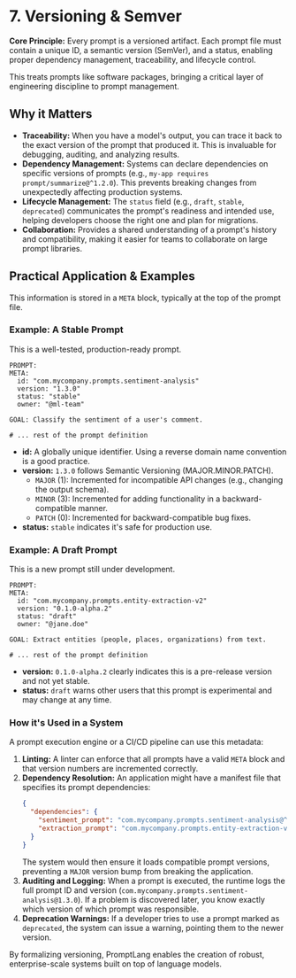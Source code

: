 # 7. Versioning & Semver

**Core Principle:** Every prompt is a versioned artifact. Each prompt file must contain a unique ID, a semantic version (SemVer), and a status, enabling proper dependency management, traceability, and lifecycle control.

This treats prompts like software packages, bringing a critical layer of engineering discipline to prompt management.

## Why it Matters

*   **Traceability:** When you have a model's output, you can trace it back to the exact version of the prompt that produced it. This is invaluable for debugging, auditing, and analyzing results.
*   **Dependency Management:** Systems can declare dependencies on specific versions of prompts (e.g., `my-app requires prompt/summarize@^1.2.0`). This prevents breaking changes from unexpectedly affecting production systems.
*   **Lifecycle Management:** The `status` field (e.g., `draft`, `stable`, `deprecated`) communicates the prompt's readiness and intended use, helping developers choose the right one and plan for migrations.
*   **Collaboration:** Provides a shared understanding of a prompt's history and compatibility, making it easier for teams to collaborate on large prompt libraries.

## Practical Application & Examples

This information is stored in a `META` block, typically at the top of the prompt file.

### Example: A Stable Prompt

This is a well-tested, production-ready prompt.

```
PROMPT:
META:
  id: "com.mycompany.prompts.sentiment-analysis"
  version: "1.3.0"
  status: "stable"
  owner: "@ml-team"

GOAL: Classify the sentiment of a user's comment.

# ... rest of the prompt definition
```

*   **id:** A globally unique identifier. Using a reverse domain name convention is a good practice.
*   **version:** `1.3.0` follows Semantic Versioning (MAJOR.MINOR.PATCH).
    *   `MAJOR` (1): Incremented for incompatible API changes (e.g., changing the output schema).
    *   `MINOR` (3): Incremented for adding functionality in a backward-compatible manner.
    *   `PATCH` (0): Incremented for backward-compatible bug fixes.
*   **status:** `stable` indicates it's safe for production use.

### Example: A Draft Prompt

This is a new prompt still under development.

```
PROMPT:
META:
  id: "com.mycompany.prompts.entity-extraction-v2"
  version: "0.1.0-alpha.2"
  status: "draft"
  owner: "@jane.doe"

GOAL: Extract entities (people, places, organizations) from text.

# ... rest of the prompt definition
```

*   **version:** `0.1.0-alpha.2` clearly indicates this is a pre-release version and not yet stable.
*   **status:** `draft` warns other users that this prompt is experimental and may change at any time.

### How it's Used in a System

A prompt execution engine or a CI/CD pipeline can use this metadata:

1.  **Linting:** A linter can enforce that all prompts have a valid `META` block and that version numbers are incremented correctly.
2.  **Dependency Resolution:** An application might have a manifest file that specifies its prompt dependencies:
    ```json
    {
      "dependencies": {
        "sentiment_prompt": "com.mycompany.prompts.sentiment-analysis@^1.0.0",
        "extraction_prompt": "com.mycompany.prompts.entity-extraction-v2@~0.1.0"
      }
    }
    ```
    The system would then ensure it loads compatible prompt versions, preventing a `MAJOR` version bump from breaking the application.
3.  **Auditing and Logging:** When a prompt is executed, the runtime logs the full prompt ID and version (`com.mycompany.prompts.sentiment-analysis@1.3.0`). If a problem is discovered later, you know exactly which version of which prompt was responsible.
4.  **Deprecation Warnings:** If a developer tries to use a prompt marked as `deprecated`, the system can issue a warning, pointing them to the newer version.

By formalizing versioning, PromptLang enables the creation of robust, enterprise-scale systems built on top of language models.
